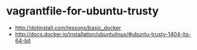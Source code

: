 vagrantfile-for-ubuntu-trusty
=============================


- http://dotinstall.com/lessons/basic_docker
- http://docs.docker.io/installation/ubuntulinux/#ubuntu-trusty-1404-lts-64-bit
